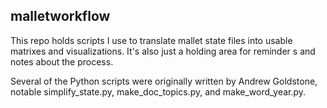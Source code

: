 malletworkflow
--------------

This repo holds scripts I use to translate mallet state files into usable matrixes and visualizations. It's also just a holding area for reminder
s and notes about the process.

Several of the Python scripts were originally written by Andrew Goldstone, notable simplify_state.py, make_doc_topics.py, and make_word_year.py.
